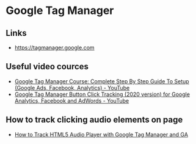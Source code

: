 # Google Tag Manager

## Links
  - https://tagmanager.google.com
  
## Useful video cources
  - [Google Tag Manager Course: Complete Step By Step Guide To Setup (Google Ads, Facebook, Analytics) - YouTube](https://www.youtube.com/watch?v=DOslaKhqPUk)
  - [Google Tag Manager Button Click Tracking (2020 version) for Google Analytics, Facebook and AdWords - YouTube](https://www.youtube.com/watch?v=r87A-Ql2czg)

## How to track clicking audio elements on page
  - [
How to Track HTML5 Audio Player with Google Tag Manager and GA](https://www.analyticsmania.com/post/track-html5-audio-player-with-google-tag-manager/)
